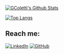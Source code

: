 <!--- ⚡ Fun fact: I created a hack-resistant password as a kid -->

[![GColetti's Github Stats](https://github-readme-stats.vercel.app/api?username=GColetti&theme=github_dark&show_icons=true)](https://github.com/GColetti/github-readme-stats)

[![Top Langs](https://github-readme-stats.vercel.app/api/top-langs/?username=GColetti&layout=compact&theme=github_dark&langs_count=6)](https://github.com/GColetti/github-readme-stats)

<!-- ![GColetti's Github Stats](https://github-readme-streak-stats.herokuapp.com/?user=GColetti) -->

## Reach me:
[![LinkedIn](https://img.shields.io/badge/LinkedIn-0077B5?style=for-the-badge&logo=linkedin&logoColor=white)](https://www.linkedin.com/in/gianlucacoletti/)
[![GitHub](https://img.shields.io/badge/GitHub-100000?style=for-the-badge&logo=github&logoColor=white)](https://github.com/GColetti)

